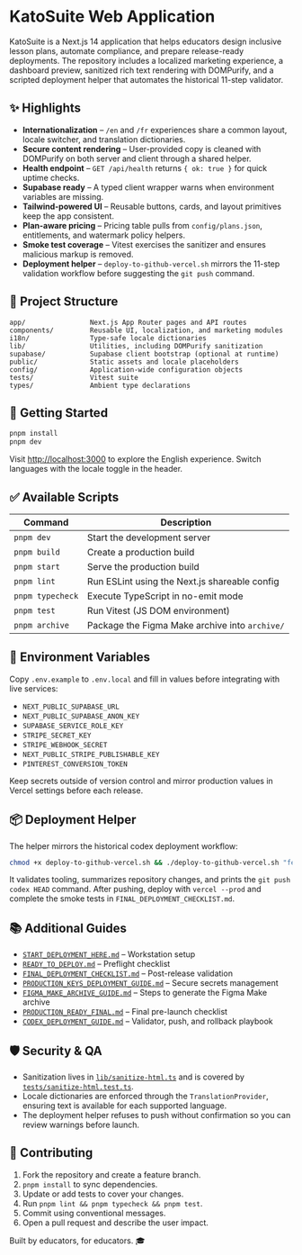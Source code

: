 # KatoSuite Web Application

KatoSuite is a Next.js 14 application that helps educators design inclusive lesson plans, automate compliance, and prepare release-ready deployments. The repository includes a localized marketing experience, a dashboard preview, sanitized rich text rendering with DOMPurify, and a scripted deployment helper that automates the historical 11-step validator.

## ✨ Highlights

- **Internationalization** – `/en` and `/fr` experiences share a common layout, locale switcher, and translation dictionaries.
- **Secure content rendering** – User-provided copy is cleaned with DOMPurify on both server and client through a shared helper.
- **Health endpoint** – `GET /api/health` returns `{ ok: true }` for quick uptime checks.
- **Supabase ready** – A typed client wrapper warns when environment variables are missing.
- **Tailwind-powered UI** – Reusable buttons, cards, and layout primitives keep the app consistent.
- **Plan-aware pricing** – Pricing table pulls from `config/plans.json`, entitlements, and watermark policy helpers.
- **Smoke test coverage** – Vitest exercises the sanitizer and ensures malicious markup is removed.
- **Deployment helper** – `deploy-to-github-vercel.sh` mirrors the 11-step validation workflow before suggesting the `git push` command.

## 🧱 Project Structure

```
app/                Next.js App Router pages and API routes
components/         Reusable UI, localization, and marketing modules
i18n/               Type-safe locale dictionaries
lib/                Utilities, including DOMPurify sanitization
supabase/           Supabase client bootstrap (optional at runtime)
public/             Static assets and locale placeholders
config/             Application-wide configuration objects
tests/              Vitest suite
types/              Ambient type declarations
```

## 🚀 Getting Started

```bash
pnpm install
pnpm dev
```

Visit <http://localhost:3000> to explore the English experience. Switch languages with the locale toggle in the header.

## ✅ Available Scripts

| Command           | Description                                               |
| ----------------- | --------------------------------------------------------- |
| `pnpm dev`        | Start the development server                              |
| `pnpm build`      | Create a production build                                 |
| `pnpm start`      | Serve the production build                                |
| `pnpm lint`       | Run ESLint using the Next.js shareable config             |
| `pnpm typecheck`  | Execute TypeScript in no-emit mode                        |
| `pnpm test`       | Run Vitest (JS DOM environment)                           |
| `pnpm archive`    | Package the Figma Make archive into `archive/`            |

## 🔐 Environment Variables

Copy `.env.example` to `.env.local` and fill in values before integrating with live services:

- `NEXT_PUBLIC_SUPABASE_URL`
- `NEXT_PUBLIC_SUPABASE_ANON_KEY`
- `SUPABASE_SERVICE_ROLE_KEY`
- `STRIPE_SECRET_KEY`
- `STRIPE_WEBHOOK_SECRET`
- `NEXT_PUBLIC_STRIPE_PUBLISHABLE_KEY`
- `PINTEREST_CONVERSION_TOKEN`

Keep secrets outside of version control and mirror production values in Vercel settings before each release.

## 📦 Deployment Helper

The helper mirrors the historical codex deployment workflow:

```bash
chmod +x deploy-to-github-vercel.sh && ./deploy-to-github-vercel.sh "feat: KatoSuite production launch"
```

It validates tooling, summarizes repository changes, and prints the `git push codex HEAD` command. After pushing, deploy with `vercel --prod` and complete the smoke tests in `FINAL_DEPLOYMENT_CHECKLIST.md`.

## 📚 Additional Guides

- [`START_DEPLOYMENT_HERE.md`](./START_DEPLOYMENT_HERE.md) – Workstation setup
- [`READY_TO_DEPLOY.md`](./READY_TO_DEPLOY.md) – Preflight checklist
- [`FINAL_DEPLOYMENT_CHECKLIST.md`](./FINAL_DEPLOYMENT_CHECKLIST.md) – Post-release validation
- [`PRODUCTION_KEYS_DEPLOYMENT_GUIDE.md`](./PRODUCTION_KEYS_DEPLOYMENT_GUIDE.md) – Secure secrets management
- [`FIGMA_MAKE_ARCHIVE_GUIDE.md`](./FIGMA_MAKE_ARCHIVE_GUIDE.md) – Steps to generate the Figma Make archive
- [`PRODUCTION_READY_FINAL.md`](./PRODUCTION_READY_FINAL.md) – Final pre-launch checklist
- [`CODEX_DEPLOYMENT_GUIDE.md`](./CODEX_DEPLOYMENT_GUIDE.md) – Validator, push, and rollback playbook

## 🛡️ Security & QA

- Sanitization lives in [`lib/sanitize-html.ts`](./lib/sanitize-html.ts) and is covered by [`tests/sanitize-html.test.ts`](./tests/sanitize-html.test.ts).
- Locale dictionaries are enforced through the `TranslationProvider`, ensuring text is available for each supported language.
- The deployment helper refuses to push without confirmation so you can review warnings before launch.

## 🤝 Contributing

1. Fork the repository and create a feature branch.
2. `pnpm install` to sync dependencies.
3. Update or add tests to cover your changes.
4. Run `pnpm lint && pnpm typecheck && pnpm test`.
5. Commit using conventional messages.
6. Open a pull request and describe the user impact.

Built by educators, for educators. 🎓
